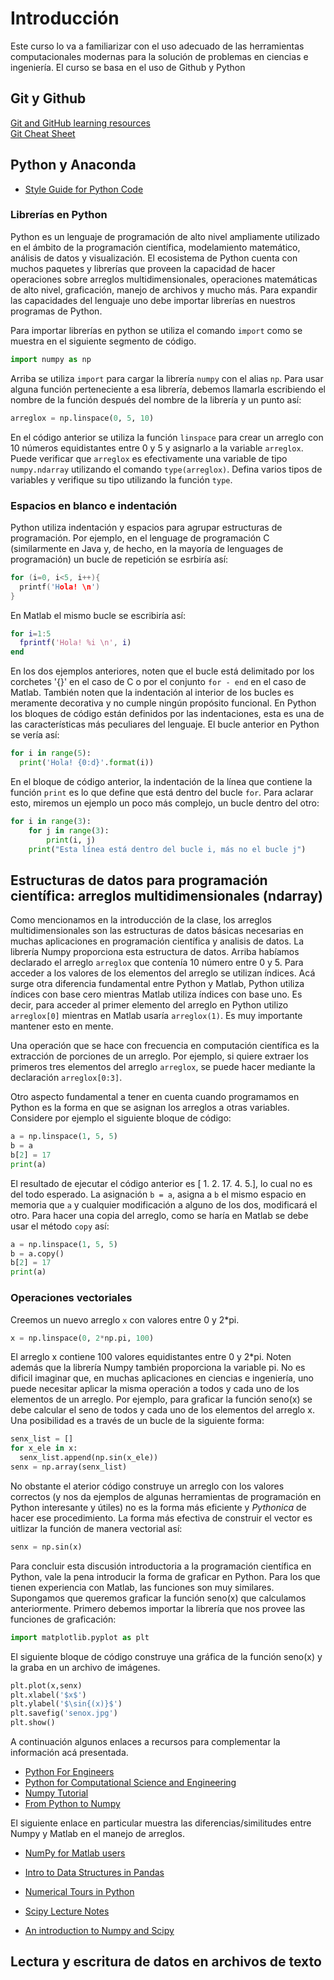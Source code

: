 # Introducción

Este curso lo va a familiarizar con el uso adecuado de las herramientas computacionales modernas para la solución de problemas en ciencias e ingeniería. El curso se basa en el uso de Github y Python 

## Git y Github

[Git and GitHub learning resources](https://help.github.com/articles/git-and-github-learning-resources/)  
[Git Cheat Sheet](https://education.github.com/git-cheat-sheet-education.pdf)

## Python y Anaconda

* [Style Guide for Python Code](https://www.python.org/dev/peps/pep-0008/)  

### Librerías en Python

Python es un lenguaje de programación de alto nivel ampliamente utilizado en el ámbito de la programación científica, modelamiento matemático, análisis de datos y visualización. El ecosistema de Python cuenta con muchos paquetes y librerías que proveen la capacidad de hacer operaciones sobre arreglos multidimensionales, operaciones matemáticas de alto nivel, graficación, manejo de archivos y mucho más. Para expandir las capacidades del lenguaje uno debe importar librerías en nuestros programas de Python.  

Para importar librerías en python se utiliza el comando `import` como se muestra en el siguiente segmento de código.  

```python
import numpy as np
```  

Arriba se utiliza `import` para cargar la librería `numpy` con el alias `np`. Para usar alguna función perteneciente a esa librería, debemos llamarla escribiendo el nombre de la función después del nombre de la librería y un punto así:  

```python
arreglox = np.linspace(0, 5, 10)
```  

En el código anterior se utiliza la función `linspace` para crear un arreglo con 10 números equidistantes entre 0 y 5 y asignarlo a la variable `arreglox`. Puede verificar que `arreglox` es efectivamente una variable de tipo `numpy.ndarray` utilizando el comando `type(arreglox)`. Defina varios tipos de variables y verifique su tipo utilizando la función `type`.  

### Espacios en blanco e indentación

Python utiliza indentación y espacios  para agrupar estructuras de programación. Por ejemplo, en el lenguage de programación C (similarmente en Java y, de hecho, en la mayoría de lenguages de programación) un bucle de repetición se esrbiría así:  

```c
for (i=0, i<5, i++){
  printf('Hola! \n')
}
```

En Matlab el mismo bucle se escribiría así:   

```matlab
for i=1:5
  fprintf('Hola! %i \n', i)
end
```  

En los dos ejemplos anteriores, noten que el bucle está delimitado por los corchetes '{}' en el caso de C o por el conjunto ```for - end``` en el caso de Matlab. También noten que la indentación al interior de los bucles es meramente decorativa y no cumple ningún propósito funcional. En Python los bloques de código están definidos por las indentaciones, esta es una de las características más peculiares del lenguaje. El bucle anterior en Python se vería así:  

```python
for i in range(5):
  print('Hola! {0:d}'.format(i))
```  

En el bloque de código anterior, la indentación de la línea que contiene la función ```print``` es lo que define que está dentro del bucle ```for```. Para aclarar esto, miremos un ejemplo un poco más complejo, un bucle dentro del otro:  

```python
for i in range(3):
    for j in range(3):
        print(i, j)
    print("Esta línea está dentro del bucle i, más no el bucle j")
```  

## Estructuras de datos para programación científica: arreglos multidimensionales (ndarray)

Como mencionamos en la introducción de la clase, los arreglos multidimensionales son las estructuras de datos básicas necesarias en muchas aplicaciones en programación científica y analisis de datos. La librería Numpy proporciona esta estructura de datos. Arriba habíamos declarado el arreglo ```arreglox``` que contenía 10 número entre 0 y 5. Para acceder a los valores de los elementos del arreglo se utilizan índices. Acá surge otra diferencia fundamental entre Python y Matlab, Python utiliza índices con base cero mientras Matlab utiliza índices con base uno. Es decir, para acceder al primer elemento del arreglo en Python utilizo ```arreglox[0]``` mientras en Matlab usaría ```arreglox(1)```. Es muy importante mantener esto en mente.  

Una operación que se hace con frecuencia en computación científica es la extracción de porciones de un arreglo. Por ejemplo, si quiere extraer los primeros tres elementos del arreglo ```arreglox```, se puede hacer mediante la declaración ```arreglox[0:3]```.  

Otro aspecto fundamental a tener en cuenta cuando programamos en Python es la forma en que se asignan los arreglos a otras variables. Considere por ejemplo el siguiente bloque de código:  

```python
a = np.linspace(1, 5, 5)
b = a
b[2] = 17
print(a)
```

El resultado de ejecutar el código anterior es [ 1.  2. 17.  4.  5.], lo cual no es del todo esperado. La asignación ```b = a```, asigna a ```b``` el mismo espacio en memoria que ```a``` y cualquier modificación a alguno de los dos, modificará el otro. Para hacer una copia del arreglo, como se haría en Matlab se debe usar el método ```copy``` así:  

```python
a = np.linspace(1, 5, 5)
b = a.copy()
b[2] = 17
print(a)
```

### Operaciones vectoriales

Creemos un nuevo arreglo ```x``` con valores entre 0 y 2\*pi.  

```python
x = np.linspace(0, 2*np.pi, 100)
```

El arreglo x contiene 100 valores equidistantes entre 0 y 2\*pi. Noten además que la librería Numpy también proporciona la variable pi. No es dificil imaginar que, en muchas aplicaciones en ciencias e ingeniería, uno puede necesitar aplicar la misma operación a todos y cada uno de los elementos de un arreglo. Por ejemplo, para graficar la función seno(x) se debe calcular el seno de todos y cada uno de los elementos del arreglo x. Una posibilidad es a través de un bucle de la siguiente forma:  

```python
senx_list = []
for x_ele in x:
  senx_list.append(np.sin(x_ele))
senx = np.array(senx_list)
```

No obstante el aterior código construye un arreglo con los valores correctos (y nos da ejemplos de algunas herramientas de programación en Python interesante y útiles) no es la forma más eficiente y *Pythonica* de hacer ese procedimiento. La forma más efectiva de construir el vector es uitlizar la función de manera vectorial así:

```python
senx = np.sin(x)
```

Para concluir esta discusión introductoria a la programación científica en Python, vale la pena introducir la forma de graficar en Python. Para los que tienen experiencia con Matlab, las funciones son muy similares. Supongamos que queremos graficar la función seno(x) que calculamos anteriormente. Primero debemos importar la librería que nos provee las funciones de graficación:  

```python
import matplotlib.pyplot as plt
```

El siguiente bloque de código construye una gráfica de la función seno(x) y la graba en un archivo de imágenes.

```python
plt.plot(x,senx)
plt.xlabel('$x$')
plt.ylabel('$\sin{(x)}$')
plt.savefig('senox.jpg')
plt.show()
```  

A continuación algunos enlaces a recursos para complementar la información acá presentada.  

* [Python For Engineers](http://pythonforengineers.com/python-for-scientists-and-engineers/)  
* [Python for Computational Science and Engineering](https://www.southampton.ac.uk/~fangohr/training/python/pdfs/Python-for-Computational-Science-and-Engineering.pdf)  
* [Numpy Tutorial](https://www.python-course.eu/numpy.php)  
* [From Python to Numpy](http://www.labri.fr/perso/nrougier/from-python-to-numpy/)  

El siguiente enlace en particular muestra las diferencias/similitudes entre Numpy y Matlab en el manejo de arreglos.  

* [NumPy for Matlab users](https://docs.scipy.org/doc/numpy-1.15.0/user/numpy-for-matlab-users.html)  

* [Intro to Data Structures in Pandas](https://pandas.pydata.org/pandas-docs/stable/dsintro.html)  

* [Numerical Tours in Python](http://www.numerical-tours.com/python/)  
* [Scipy Lecture Notes](http://www.scipy-lectures.org/)  
* [An introduction to Numpy and Scipy](https://engineering.ucsb.edu/~shell/che210d/numpy.pdf)  

## Lectura y escritura de datos en archivos de texto
